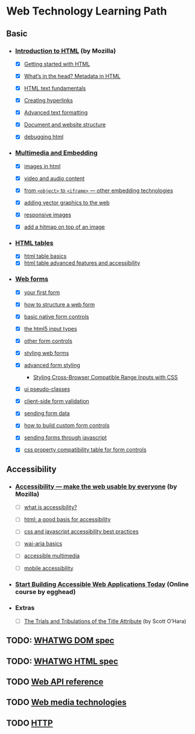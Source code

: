 # Web Technology Learning Path

## Basic

- ### [Introduction to HTML](https://developer.mozilla.org/en-US/docs/Learn/HTML/Introduction_to_HTML) (by Mozilla)

  - [x] [Getting started with HTML](https://developer.mozilla.org/en-US/docs/Learn/HTML/Introduction_to_HTML/Getting_started)

  - [x] [What’s in the head? Metadata in HTML](https://developer.mozilla.org/en-US/docs/Learn/HTML/Introduction_to_HTML/The_head_metadata_in_HTML)

  - [x] [HTML text fundamentals](https://developer.mozilla.org/en-US/docs/Learn/HTML/Introduction_to_HTML/HTML_text_fundamentals)

  - [x] [Creating hyperlinks](https://developer.mozilla.org/en-US/docs/Learn/HTML/Introduction_to_HTML/Creating_hyperlinks)

  - [x] [Advanced text formatting](https://developer.mozilla.org/en-US/docs/Learn/HTML/Introduction_to_HTML/Advanced_text_formatting)

  - [x] [Document and website structure](https://developer.mozilla.org/en-US/docs/Learn/HTML/Introduction_to_HTML/Document_and_website_structure)

  - [x] [debugging html](https://developer.mozilla.org/en-US/docs/Learn/HTML/Introduction_to_HTML/Debugging_HTML)

- ### [Multimedia and Embedding](https://developer.mozilla.org/en-US/docs/Learn/HTML/Multimedia_and_embedding)

  - [x] [images in html](https://developer.mozilla.org/en-US/docs/Learn/HTML/Multimedia_and_embedding/Images_in_HTML)

  - [x] [video and audio content](https://developer.mozilla.org/en-US/docs/Learn/HTML/Multimedia_and_embedding/Video_and_audio_content)

  - [x] [from `<object>` to `<iframe>` — other embedding technologies](https://developer.mozilla.org/en-US/docs/Learn/HTML/Multimedia_and_embedding/Other_embedding_technologies)

  - [x] [adding vector graphics to the web](https://developer.mozilla.org/en-US/docs/Learn/HTML/Multimedia_and_embedding/Adding_vector_graphics_to_the_Web)

  - [x] [responsive images](https://developer.mozilla.org/en-US/docs/Learn/HTML/Multimedia_and_embedding/Responsive_images)

  - [x] [add a hitmap on top of an image](https://developer.mozilla.org/en-US/docs/Learn/HTML/Howto/Add_a_hit_map_on_top_of_an_image)

* ### [HTML tables](https://developer.mozilla.org/en-US/docs/Learn/HTML/Tables)

  - [x] [html table basics](https://developer.mozilla.org/en-US/docs/Learn/HTML/Tables/Basics)
  - [x] [html table advanced features and accessibility](https://developer.mozilla.org/en-US/docs/Learn/HTML/Tables/Advanced)

* ### [Web forms](https://developer.mozilla.org/en-US/docs/Learn/HTML/Forms)

  - [x] [your first form](https://developer.mozilla.org/en-US/docs/Learn/Forms/Your_first_form)

  - [x] [how to structure a web form](https://developer.mozilla.org/en-US/docs/Learn/Forms/How_to_structure_a_web_form)

  - [x] [basic native form controls](https://developer.mozilla.org/en-US/docs/Learn/Forms/Basic_native_form_controls)

  - [x] [the html5 input types](https://developer.mozilla.org/en-US/docs/Learn/Forms/HTML5_input_types)

  - [x] [other form controls](https://developer.mozilla.org/en-US/docs/Learn/Forms/Other_form_controls)

  - [x] [styling web forms](https://developer.mozilla.org/en-US/docs/Learn/Forms/Styling_web_forms)

  - [x] [advanced form styling](https://developer.mozilla.org/en-US/docs/Learn/Forms/Advanced_form_styling)

    - [Styling Cross-Browser Compatible Range Inputs with CSS](https://css-tricks.com/styling-cross-browser-compatible-range-inputs-css/)

  - [x] [ui pseudo-classes](https://developer.mozilla.org/en-US/docs/Learn/Forms/UI_pseudo-classes)

  - [x] [client-side form validation](https://developer.mozilla.org/en-US/docs/Learn/Forms/Form_validation)

  - [x] [sending form data](https://developer.mozilla.org/en-US/docs/Learn/Forms/Sending_and_retrieving_form_data)

  - [x] [how to build custom form controls](https://developer.mozilla.org/en-US/docs/Learn/Forms/How_to_build_custom_form_controls)

  - [x] [sending forms through javascript](https://developer.mozilla.org/en-US/docs/Learn/Forms/Sending_forms_through_JavaScript)

  - [x] [css property compatibility table for form controls](https://developer.mozilla.org/en-US/docs/Learn/Forms/Property_compatibility_table_for_form_controls)

## Accessibility

- ### [Accessibility — make the web usable by everyone](https://developer.mozilla.org/en-US/docs/Learn/Accessibility) (by Mozilla)

  - [ ] [what is accessibility?](https://developer.mozilla.org/en-US/docs/Learn/Accessibility/What_is_accessibility)

  - [ ] [html: a good basis for accessibility](https://developer.mozilla.org/en-US/docs/Learn/Accessibility/HTML)

  - [ ] [css and javascript accessibility best practices](https://developer.mozilla.org/en-US/docs/Learn/Accessibility/CSS_and_JavaScript)

  - [ ] [wai-aria basics](https://developer.mozilla.org/en-US/docs/Learn/Accessibility/WAI-ARIA_basics)

  - [ ] [accessible multimedia](https://developer.mozilla.org/en-US/docs/Learn/Accessibility/Multimedia)

  - [ ] [mobile accessibility](https://developer.mozilla.org/en-US/docs/Learn/Accessibility/Mobile)

- ### [Start Building Accessible Web Applications Today](https://egghead.io/courses/start-building-accessible-web-applications-today) (Online course by egghead)

- ### Extras

  - [ ] [The Trials and Tribulations of the Title Attribute](https://www.24a11y.com/2017/the-trials-and-tribulations-of-the-title-attribute) (by Scott O’Hara)

## TODO: [WHATWG DOM spec](https://dom.spec.whatwg.org/)

## TODO: [WHATWG HTML spec](https://html.spec.whatwg.org/multipage/)

## TODO [Web API reference](https://developer.mozilla.org/en-US/docs/Web/Reference/API)

## TODO [Web media technologies](https://developer.mozilla.org/en-US/docs/Web/Media)

## TODO [HTTP](https://developer.mozilla.org/en-US/docs/Web/HTTP)
